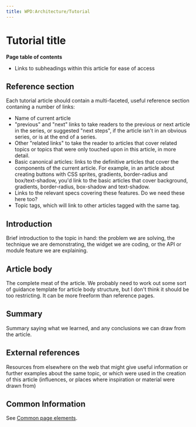 ```yaml
---
title: WPD:Architecture/Tutorial
---
```

<h1><span class="mw-headline" id="Tutorial_title">Tutorial title</span></h1>
<p><b>Page table of contents</b>
</p>
<ul><li> Links to subheadings within this article for ease of access</li></ul>
<h2><span class="mw-headline" id="Reference_section">Reference section</span></h2>
<p>Each tutorial article should contain a multi-faceted, useful reference section contaning a number of links:
</p>
<ul><li> Name of current article</li>
<li> "previous" and "next" links to take readers to the previous or next article in the series, or suggested "next steps", if the article isn't in an obvious series, or is at the end of a series.</li>
<li> Other "related links" to take the reader to articles that cover related topics or topics that were only touched upon in this article, in more detail.</li>
<li> Basic canonical articles: links to the definitive articles that cover the components of the current article. For example, in an article about creating buttons with CSS sprites, gradients, border-radius and box/text-shadow, you'd link to the basic articles that cover background, gradients, border-radius, box-shadow and text-shadow.</li>
<li> Links to the relevant specs covering these features. Do we need these here too?</li>
<li> Topic tags, which will link to other articles tagged with the same tag.</li></ul>
<h2><span class="mw-headline" id="Introduction">Introduction</span></h2>
<p>Brief introduction to the topic in hand: the problem we are solving, the technique we are demonstrating, the widget we are coding, or the API or module feature we are explaining.
</p>
<h2><span class="mw-headline" id="Article_body">Article body</span></h2>
<p>The complete meat of the article. We probably need to work out some sort of guidance template for article body structure, but I don't think it should be too restricting. It can be more freeform than reference pages.
</p>
<h2><span class="mw-headline" id="Summary">Summary</span></h2>
<p>Summary saying what we learned, and any conclusions we can draw from the article.
</p>
<h2><span class="mw-headline" id="External_references">External references</span></h2>
<p>Resources from elsewhere on the web that might give useful information or further examples about the same topic, or which were used in the creation of this article (influences, or places where inspiration or material were drawn from)
</p>
<h2><span class="mw-headline" id="Common_Information">Common Information</span></h2>
<p>See <a href="/w/index.php?title=Example_pages/Common_elements&amp;action=edit&amp;redlink=1" class="new" title="Example pages/Common elements (page does not exist)">Common page elements</a>.
</p>
<!-- Saved in parser cache with key wpwiki:pcache:idhash:53-0!*!0!!*!*!*!esi=1 and timestamp 20150731181127 and revision id 98
 -->
